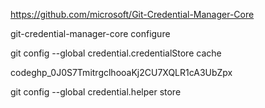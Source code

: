 https://github.com/microsoft/Git-Credential-Manager-Core

git-credential-manager-core configure

git config --global credential.credentialStore cache

code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

git config --global credential.helper store

